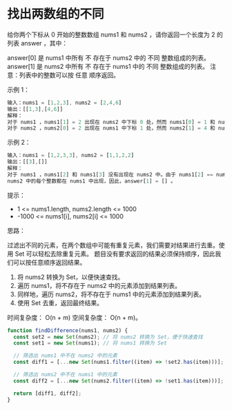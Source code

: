 # 找出两数组的不同

给你两个下标从 0 开始的整数数组 nums1 和 nums2 ，请你返回一个长度为 2 的列表 answer ，其中：

answer[0] 是 nums1 中所有 不 存在于 nums2 中的 不同 整数组成的列表。
answer[1] 是 nums2 中所有 不 存在于 nums1 中的 不同 整数组成的列表。
注意：列表中的整数可以按 任意 顺序返回。

示例 1：

```js
输入：nums1 = [1,2,3], nums2 = [2,4,6]
输出：[[1,3],[4,6]]
解释：
对于 nums1 ，nums1[1] = 2 出现在 nums2 中下标 0 处，然而 nums1[0] = 1 和 nums1[2] = 3 没有出现在 nums2 中。因此，answer[0] = [1,3]。
对于 nums2 ，nums2[0] = 2 出现在 nums1 中下标 1 处，然而 nums2[1] = 4 和 nums2[2] = 6 没有出现在 nums2 中。因此，answer[1] = [4,6]。
```

示例 2：

```js
输入：nums1 = [1,2,3,3], nums2 = [1,1,2,2]
输出：[[3],[]]
解释：
对于 nums1 ，nums1[2] 和 nums1[3] 没有出现在 nums2 中。由于 nums1[2] == nums1[3] ，二者的值只需要在 answer[0] 中出现一次，故 answer[0] = [3]。
nums2 中的每个整数都在 nums1 中出现，因此，answer[1] = [] 。
```

提示：

- 1 <= nums1.length, nums2.length <= 1000
- -1000 <= nums1[i], nums2[i] <= 1000

思路：

过滤出不同的元素，在两个数组中可能有重复元素，我们需要对结果进行去重。使用 Set 可以轻松去除重复元素。
题目没有要求返回的结果必须保持顺序，因此我们可以按任意顺序返回结果。

1. 将 nums2 转换为 Set，以便快速查找。
2. 遍历 nums1，将不存在于 nums2 中的元素添加到结果列表。
3. 同样地，遍历 nums2，将不存在于 nums1 中的元素添加到结果列表。
4. 使用 Set 去重，返回最终结果。

时间复杂度： O(n + m)
空间复杂度： O(n + m)。

```javascript
function findDifference(nums1, nums2) {
  const set2 = new Set(nums2); // 将 nums2 转换为 Set，便于快速查找
  const set1 = new Set(nums1); // 将 nums1 转换为 Set

  // 筛选出 nums1 中不在 nums2 中的元素
  const diff1 = [...new Set(nums1.filter((item) => !set2.has(item)))];

  // 筛选出 nums2 中不在 nums1 中的元素
  const diff2 = [...new Set(nums2.filter((item) => !set1.has(item)))];

  return [diff1, diff2];
}
```
